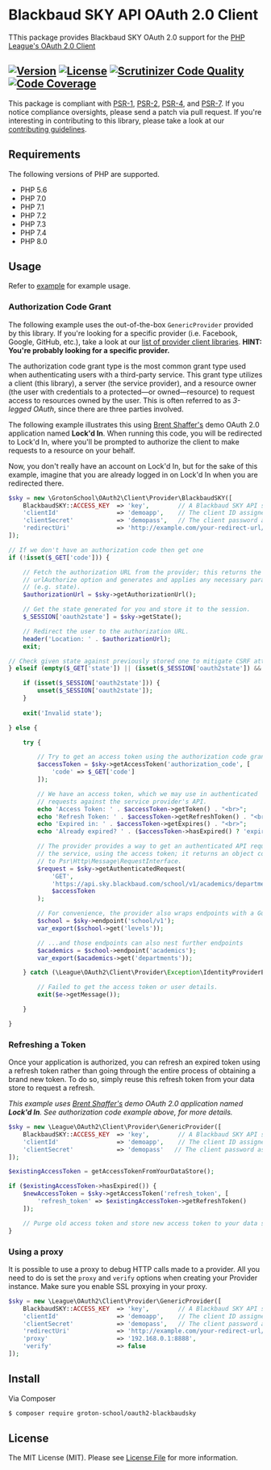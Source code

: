 # Blackbaud SKY API OAuth 2.0 Client

TThis package provides Blackbaud SKY OAuth 2.0 support for the [PHP League's OAuth 2.0 Client](https://oauth2-client.thephpleague.com/)

[![Version](http://poser.pugx.org/groton-school/oauth2-blackbaudsky/version)](https://packagist.org/packages/groton-school/oauth2-blackbaudsky)
[![License](http://poser.pugx.org/groton-school/oauth2-blackbaudsky/license)](https://packagist.org/packages/groton-school/oauth2-blackbaudsky)
[![Scrutinizer Code Quality](https://scrutinizer-ci.com/g/groton-school/OAuth2-BlackbaudSKY/badges/quality-score.png?b=main)](https://scrutinizer-ci.com/g/groton-school/OAuth2-BlackbaudSKY/?branch=main)
[![Code Coverage](https://scrutinizer-ci.com/g/groton-school/OAuth2-BlackbaudSKY/badges/coverage.png?b=main)](https://scrutinizer-ci.com/g/groton-school/OAuth2-BlackbaudSKY/?branch=main)
---

This package is compliant with [PSR-1][], [PSR-2][], [PSR-4][], and [PSR-7][]. If you notice compliance oversights, please send a patch via pull request. If you're interesting in contributing to this library, please take a look at our [contributing guidelines](CONTRIBUTING.md).

## Requirements

The following versions of PHP are supported.

* PHP 5.6
* PHP 7.0
* PHP 7.1
* PHP 7.2
* PHP 7.3
* PHP 7.4
* PHP 8.0

## Usage

Refer to [example](https://github.com/groton-school/OAuth2-BlackbaudSKY-example) for example usage.

### Authorization Code Grant

The following example uses the out-of-the-box `GenericProvider` provided by this library. If you're looking for a specific provider (i.e. Facebook, Google, GitHub, etc.), take a look at our [list of provider client libraries](docs/providers/thirdparty.md). **HINT: You're probably looking for a specific provider.**

The authorization code grant type is the most common grant type used when authenticating users with a third-party service. This grant type utilizes a client (this library), a server (the service provider), and a resource owner (the user with credentials to a protected—or owned—resource) to request access to resources owned by the user. This is often referred to as _3-legged OAuth_, since there are three parties involved.

The following example illustrates this using [Brent Shaffer's](https://github.com/bshaffer) demo OAuth 2.0 application named **Lock'd In**. When running this code, you will be redirected to Lock'd In, where you'll be prompted to authorize the client to make requests to a resource on your behalf.

Now, you don't really have an account on Lock'd In, but for the sake of this example, imagine that you are already logged in on Lock'd In when you are redirected there.

```php
$sky = new \GrotonSchool\OAuth2\Client\Provider\BlackbaudSKY([
    BlackbaudSKY::ACCESS_KEY  => 'key',        // A Blackbaud SKY API subscription access key 
    'clientId'                => 'demoapp',    // The client ID assigned to your app by Blackbaud
    'clientSecret'            => 'demopass',   // The client password assigned to your app by Blackbaud
    'redirectUri'             => 'http://example.com/your-redirect-url/'
]);

// If we don't have an authorization code then get one
if (!isset($_GET['code'])) {

    // Fetch the authorization URL from the provider; this returns the
    // urlAuthorize option and generates and applies any necessary parameters
    // (e.g. state).
    $authorizationUrl = $sky->getAuthorizationUrl();

    // Get the state generated for you and store it to the session.
    $_SESSION['oauth2state'] = $sky->getState();

    // Redirect the user to the authorization URL.
    header('Location: ' . $authorizationUrl);
    exit;

// Check given state against previously stored one to mitigate CSRF attack
} elseif (empty($_GET['state']) || (isset($_SESSION['oauth2state']) && $_GET['state'] !== $_SESSION['oauth2state'])) {

    if (isset($_SESSION['oauth2state'])) {
        unset($_SESSION['oauth2state']);
    }
    
    exit('Invalid state');

} else {

    try {

        // Try to get an access token using the authorization code grant.
        $accessToken = $sky->getAccessToken('authorization_code', [
            'code' => $_GET['code']
        ]);

        // We have an access token, which we may use in authenticated
        // requests against the service provider's API.
        echo 'Access Token: ' . $accessToken->getToken() . "<br>";
        echo 'Refresh Token: ' . $accessToken->getRefreshToken() . "<br>";
        echo 'Expired in: ' . $accessToken->getExpires() . "<br>";
        echo 'Already expired? ' . ($accessToken->hasExpired() ? 'expired' : 'not expired') . "<br>";

        // The provider provides a way to get an authenticated API request for
        // the service, using the access token; it returns an object conforming
        // to Psr\Http\Message\RequestInterface.
        $request = $sky->getAuthenticatedRequest(
            'GET',
            'https://api.sky.blackbaud.com/school/v1/academics/departments',
            $accessToken
        );

        // For convenience, the provider also wraps endpoints with a Guzzle client
        $school = $sky->endpoint('school/v1');
        var_export($school->get('levels'));

        // ...and those endpoints can also nest further endpoints
        $academics = $school->endpoint('academics');
        var_export($academics->get('departments'));

    } catch (\League\OAuth2\Client\Provider\Exception\IdentityProviderException $e) {

        // Failed to get the access token or user details.
        exit($e->getMessage());

    }

}
```

### Refreshing a Token

Once your application is authorized, you can refresh an expired token using a refresh token rather than going through the entire process of obtaining a brand new token. To do so, simply reuse this refresh token from your data store to request a refresh.

_This example uses [Brent Shaffer's](https://github.com/bshaffer) demo OAuth 2.0 application named **Lock'd In**. See authorization code example above, for more details._

```php
$sky = new \League\OAuth2\Client\Provider\GenericProvider([
    BlackbaudSKY::ACCESS_KEY  => 'key',        // A Blackbaud SKY API subscription access key 
    'clientId'                => 'demoapp',    // The client ID assigned to your app by Blackbaud
    'clientSecret'            => 'demopass'   // The client password assigned to your app by Blackbaud
]);

$existingAccessToken = getAccessTokenFromYourDataStore();

if ($existingAccessToken->hasExpired()) {
    $newAccessToken = $sky->getAccessToken('refresh_token', [
        'refresh_token' => $existingAccessToken->getRefreshToken()
    ]);

    // Purge old access token and store new access token to your data store.
}
```

### Using a proxy

It is possible to use a proxy to debug HTTP calls made to a provider. All you need to do is set the `proxy` and `verify` options when creating your Provider instance. Make sure you enable SSL proxying in your proxy.

``` php
$sky = new \League\OAuth2\Client\Provider\GenericProvider([
    BlackbaudSKY::ACCESS_KEY  => 'key',        // A Blackbaud SKY API subscription access key 
    'clientId'                => 'demoapp',    // The client ID assigned to your app by Blackbaud
    'clientSecret'            => 'demopass',   // The client password assigned to your app by Blackbaud
    'redirectUri'             => 'http://example.com/your-redirect-url/'
    'proxy'                   => '192.168.0.1:8888',
    'verify'                  => false
]);
```

## Install

Via Composer

``` bash
$ composer require groton-school/oauth2-blackbaudsky
```

## License

The MIT License (MIT). Please see [License File](https://github.com/thephpleague/oauth2-client/blob/master/LICENSE) for more information.


[PSR-1]: https://github.com/php-fig/fig-standards/blob/master/accepted/PSR-1-basic-coding-standard.md
[PSR-2]: https://github.com/php-fig/fig-standards/blob/master/accepted/PSR-2-coding-style-guide.md
[PSR-4]: https://github.com/php-fig/fig-standards/blob/master/accepted/PSR-4-autoloader.md
[PSR-7]: https://github.com/php-fig/fig-standards/blob/master/accepted/PSR-7-http-message.md
